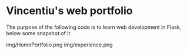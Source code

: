 # Vincentiu's web portfolio

The purpose of the following code is to learn  web development in Flask, below some snapshot of it

img/HomePortfolio.png
img/experience.png
